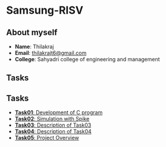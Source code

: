 # Samsung-RISV

## About myself
- **Name**: Thilakraj
- **Email**: thilakrajt6@gmail.com
- **College**: Sahyadri college of engineering and management

## Tasks
## Tasks
- [**Task01**: Development of C program](#task01-development-of-c-program)
- [**Task02**: Simulation with Spike](#task02-simulation-with-spike)
- [**Task03**: Description of Task03](#task03-description-of-task03)
- [**Task04**: Description of Task04](#task04-description-of-task04)
- [**Task05**: Project Overview](#task05-project-overview)
 
